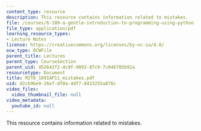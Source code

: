 ```yaml
---
content_type: resource
description: This resource contains information related to mistakes.
file: /courses/6-189-a-gentle-introduction-to-programming-using-python-january-iap-2011/d2cb9be926efdf0a4df78433255a876c_MIT6_189IAP11_mistakes.pdf
file_type: application/pdf
learning_resource_types:
- Lecture Notes
license: https://creativecommons.org/licenses/by-nc-sa/4.0/
ocw_type: OCWFile
parent_title: Lectures
parent_type: CourseSection
parent_uid: 452642f2-dc9f-9093-87c9-7c046705b92a
resourcetype: Document
title: MIT6_189IAP11_mistakes.pdf
uid: d2cb9be9-26ef-df0a-4df7-8433255a876c
video_files:
  video_thumbnail_file: null
video_metadata:
  youtube_id: null
---
```

This resource contains information related to mistakes.